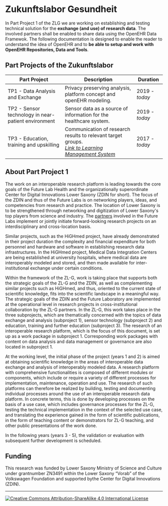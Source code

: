 # Zukunftslabor Gesundheit

In Part Project 1 of the ZLG we are working on establishing and testing technical solution for the **exchange (and use) of research data**. The involved partners shall be enabled to share data using the OpenEHR Data Framewok. The following documentation is designed to enable the reader to understand the idea of OpenEHR and to **be able to setup and work with OpenEHR Repositories, Data and Tools**.

## Part Projects of the Zukunftslabor
| Part Project | Description | Duration |
| ----------- | ----------- | -------- |
| TP1 - Data Analysis and Exchange | Privacy preserving analysis, platform concept and openEHR modeling.  | 2019 - *today* |
| TP2 - Sensor technology in near-patient environment | Sensor data as a source of information for the healthcare system.  | 2019 - *today* |
| TP3 - Education, training and upskilling | Communication of research results to relevant target groups. <br>_[Link to Learning Management System](https://lms.highmed.org/ilias.php?ref_id=1&cmdClass=ilrepositorygui&cmdNode=pg&baseClass=ilrepositorygui)_ | 2017 - *today* |

## About Part Project 1
The work on an interoperable research platform is leading towards the core goals of the Future Lab Health and the organizationally superordinate Center for Digital Innovations Lower Saxony (ZDIN for short). The focus of the ZDIN and thus of the Future Labs is on networking players, ideas, and competencies from research and practice. The location of Lower Saxony is to be strengthened through networking and digitization of Lower Saxony's top players from science and industry. The [partners](../misc/partners.md) involved in the Future Labs implement or jointly initiate forward-looking research projects on an interdisciplinary and cross-location basis.  

Similar projects, such as the HiGHmed project, have already demonstrated in their project duration the complexity and financial expenditure for both personnel and hardware and software in establishing research data infrastructures. In the HiGHmed project, Medical Data Integration Centers are being established at university hospitals, where medical data are interoperably modeled and stored, and then made available for inter-institutional exchange under certain conditions.  

Within the framework of the ZL-G, work is taking place that supports both the strategic goals of the ZL-G and the ZDIN, as well as complementing similar projects such as HiGHmed, and thus, oriented to the current state of scientific knowledge, fits into the scientific landscape in a meaningful way. 
The strategic goals of the ZDIN and the Future Laboratory are implemented at the operational level in research projects in cross-institutional collaboration by the ZL-G partners. In the ZL-G, this work takes place in the three subprojects, which are thematically concerned with the topics of data exchange and analysis (subproject 1), sensor technology (subproject 2) and education, training and further education (subproject 3). The research of an interoperable research platform, which is the focus of this document, is set up as a work package in subproject 1. Corresponding work packages with content on data analysis and data management or governance are also located in subproject 1.  

At the working level, the initial phase of the project (years 1 and 2) is aimed at obtaining scientific knowledge in the areas of interoperable data exchange and analysis of interoperably modeled data. A research platform with comprehensive functionalities is composed of different modules or components, which include or require a variety of different processes for implementation, maintenance, operation and use. The research of such platforms can therefore be realized by building, testing and documenting individual processes around the use of an interoperable research data platform. In concrete terms, this is done by developing processes on the basis of a use case, which includes governance processes for the ZL-G, testing the technical implementation in the context of the selected use case, and translating the experience gained in the form of scientific publications, in the form of teaching content or demonstrators for ZL-G teaching, and other public presentations of the work done.  

In the following years (years 3 - 5), the validation or evaluation with subsequent further development is scheduled.

<!--
## Literature

The **ZLG** project has been covered in the 
following scientific articles:

* Katzensteiner M, Vogel S, Hüsers J, Richter J, Bott OJ. _Towards a Didactic Concept for Heterogeneous Target Groupsin Digital Learning Environments—FirstCourse Implementation_. JPM 2022 [doi:10.25968/opus-2249](https://serwiss.bib.hs-hannover.de/frontdoor/index/index/docId/2249). [View in ResearchGate](https://www.researchgate.net/publication/360382526_Towards_a_Didactic_Concept_for_Heterogeneous_Target_Groups_in_Digital_Learning_Environments_-_First_Course_Implementation)
* list is under construction // TODO
--> 

## Funding
This research was funded by Lower Saxony Ministry of Science and Culture under grantnumber ZN3491 within the Lower Saxony “Vorab” of the Volkswagen Foundation and supported bythe Center for Digital Innovations (ZDIN).  

---
[![Creative Commons Attribution-ShareAlike 4.0 International License](https://i.creativecommons.org/l/by-sa/4.0/88x31.png "Creative Commons Attribution-ShareAlike 4.0 International License")](http://creativecommons.org/licenses/by-sa/4.0/)